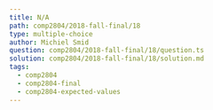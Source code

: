 ```yaml
---
title: N/A
path: comp2804/2018-fall-final/18
type: multiple-choice
author: Michiel Smid
question: comp2804/2018-fall-final/18/question.ts
solution: comp2804/2018-fall-final/18/solution.md
tags:
  - comp2804
  - comp2804-final
  - comp2804-expected-values
---
```

